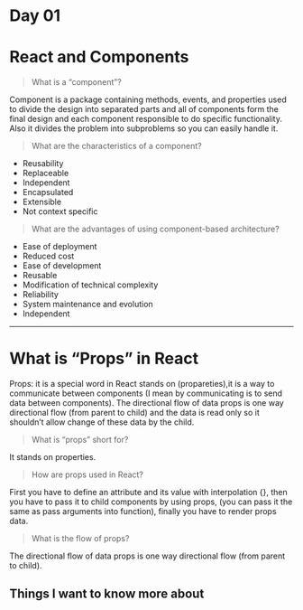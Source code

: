 # Day 01
# React and Components

> What is a “component”?

Component is a package containing methods, events, and properties used to divide the design into separated parts and all of components form the final design and each component responsible to do specific functionality. Also it divides the problem into subproblems so you can easily handle it.

>What are the characteristics of a component?

* Reusability 
* Replaceable 
* Independent 
* Encapsulated 
* Extensible 
* Not context specific

>What are the advantages of using component-based architecture?

* Ease of deployment
* Reduced cost
* Ease of development
* Reusable
* Modification of technical complexity
* Reliability
* System maintenance and evolution
* Independent 

---

# What is “Props” in React

Props: it is a special word in React stands on (propareties),it is a way to communicate between components (I mean by communicating is to send data between components).
The directional flow of data props is one way directional flow (from parent to child) and the data is read only so it shouldn’t allow change of these data by the child.

>What is “props” short for?

It stands on properties.

>How are props used in React?

First you have to define an attribute and its value with interpolation {}, then you have to pass it to child components by using props, (you can pass it the same as pass arguments into function), finally you have to render props data.

>What is the flow of props?

The directional flow of data props is one way directional flow (from parent to child).

## Things I want to know more about